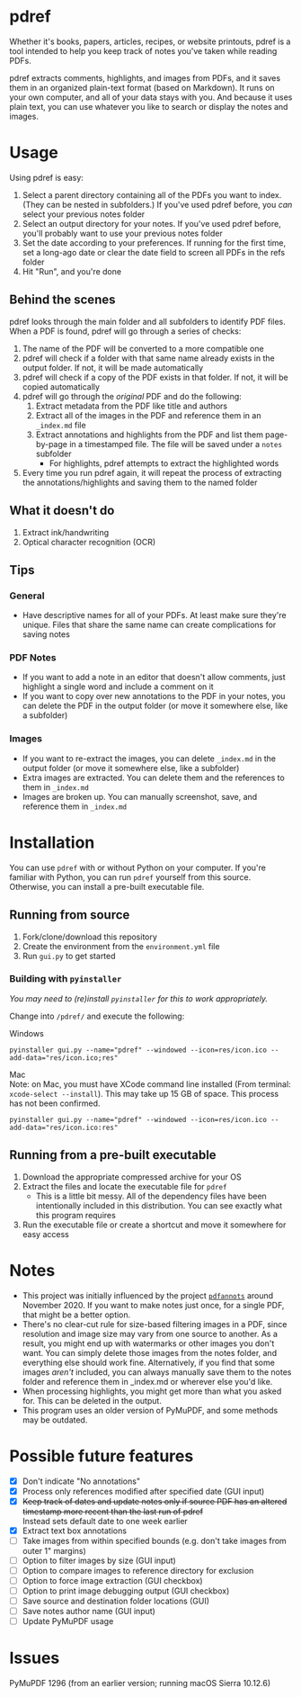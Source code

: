 # pdref

Whether it's books, papers, articles, recipes, or website printouts, pdref is a tool intended to help you keep track of notes you've taken while reading PDFs.

pdref extracts comments, highlights, and images from PDFs, and it saves them in an organized plain-text format (based on Markdown). It runs on your own computer, and all of your data stays with you. And because it uses plain text, you can use whatever you like to search or display the notes and images.

# Usage

Using pdref is easy:

1. Select a parent directory containing all of the PDFs you want to index. (They can be nested in subfolders.) If you've used pdref before, you _can_ select your previous notes folder
1. Select an output directory for your notes. If you've used pdref before, you'll probably want to use your previous notes folder
1. Set the date according to your preferences. If running for the first time, set a long-ago date or clear the date field to screen all PDFs in the refs folder
1. Hit "Run", and you're done

## Behind the scenes

pdref looks through the main folder and all subfolders to identify PDF files. When a PDF is found, pdref will go through a series of checks:
1. The name of the PDF will be converted to a more compatible one
1. pdref will check if a folder with that same name already exists in the output folder. If not, it will be made automatically
1. pdref will check if a copy of the PDF exists in that folder. If not, it will be copied automatically
1. pdref will go through the _original_ PDF and do the following:
    1. Extract metadata from the PDF like title and authors
    1. Extract all of the images in the PDF and reference them in an `_index.md` file
    1. Extract annotations and highlights from the PDF and list them page-by-page in a timestamped file. The file will be saved under a `notes` subfolder
        - For highlights, pdref attempts to extract the highlighted words
1. Every time you run pdref again, it will repeat the process of extracting the annotations/highlights and saving them to the named folder

## What it doesn't do

1. Extract ink/handwriting
1. Optical character recognition (OCR)


## Tips

### General
- Have descriptive names for all of your PDFs. At least make sure they're unique. Files that share the same name can create complications for saving notes

### PDF Notes
- If you want to add a note in an editor that doesn't allow comments, just highlight a single word and include a comment on it
- If you want to copy over new annotations to the PDF in your notes, you can delete the PDF in the output folder (or move it somewhere else, like a subfolder)

### Images
- If you want to re-extract the images, you can delete `_index.md` in the output folder (or move it somewhere else, like a subfolder)
- Extra images are extracted. You can delete them and the references to them in `_index.md`
- Images are broken up. You can manually screenshot, save, and reference them in `_index.md`

# Installation

You can use `pdref` with or without Python on your computer. If you're familiar with Python, you can run `pdref` yourself from this source. Otherwise, you can install a pre-built executable file.

## Running from source
1. Fork/clone/download this repository
1. Create the environment from the `environment.yml` file
1. Run `gui.py` to get started

### Building with `pyinstaller`
_You may need to (re)install `pyinstaller` for this to work appropriately._

Change into `/pdref/` and execute the following:

Windows
```
pyinstaller gui.py --name="pdref" --windowed --icon=res/icon.ico --add-data="res/icon.ico;res"
```

Mac  
Note: on Mac, you must have XCode command line installed (From terminal: `xcode-select --install`). This may take up 15 GB of space. This process has not been confirmed.
```
pyinstaller gui.py --name="pdref" --windowed --icon=res/icon.ico --add-data="res/icon.ico:res"
```

## Running from a pre-built executable

1. Download the appropriate compressed archive for your OS
1. Extract the files and locate the executable file for `pdref`
    - This is a little bit messy. All of the dependency files have been intentionally included in this distribution. You can see exactly what this program requires
1. Run the executable file or create a shortcut and move it somewhere for easy access



# Notes

- This project was initially influenced by the project [`pdfannots`](https://github.com/0xabu/pdfannots) around November 2020. If you want to make notes just once, for a single PDF, that might be a better option.
- There's no clear-cut rule for size-based filtering images in a PDF, since resolution and image size may vary from one source to another. As a result, you might end up with watermarks or other images you don't want. You can simply delete those images from the notes folder, and everything else should work fine. Alternatively, if you find that some images _aren't_ included, you can always manually save them to the notes folder and reference them in _index.md or wherever else you'd like.
- When processing highlights, you might get more than what you asked for. This can be deleted in the output.
- This program uses an older version of PyMuPDF, and some methods may be outdated.

# Possible future features

- [x] Don't indicate "No annotations"
- [x] Process only references modified after specified date (GUI input)
- [x] ~~Keep track of dates and update notes only if source PDF has an altered timestamp more recent than the last run of pdref~~  
    Instead sets default date to one week earlier
- [x] Extract text box annotations
- [ ] Take images from within specified bounds (e.g. don't take images from outer 1" margins)
- [ ] Option to filter images by size (GUI input)
- [ ] Option to compare images to reference directory for exclusion
- [ ] Option to force image extraction (GUI checkbox)
- [ ] Option to print image debugging output (GUI checkbox)
- [ ] Save source and destination folder locations (GUI)
- [ ] Save notes author name (GUI input)
- [ ] Update PyMuPDF usage

# Issues
PyMuPDF 1296 (from an earlier version; running macOS Sierra 10.12.6)